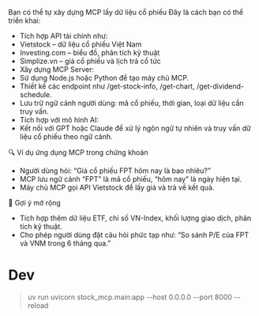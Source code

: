 Bạn có thể tự xây dựng MCP lấy dữ liệu cổ phiếu
Đây là cách bạn có thể triển khai:
- Tích hợp API tài chính như:
- Vietstock – dữ liệu cổ phiếu Việt Nam
- Investing.com – biểu đồ, phân tích kỹ thuật
- Simplize.vn – giá cổ phiếu và lịch trả cổ tức
- Xây dựng MCP Server:
- Sử dụng Node.js hoặc Python để tạo máy chủ MCP.
- Thiết kế các endpoint như /get-stock-info, /get-chart, /get-dividend-schedule.
- Lưu trữ ngữ cảnh người dùng: mã cổ phiếu, thời gian, loại dữ liệu cần truy vấn.
- Tích hợp với mô hình AI:
- Kết nối với GPT hoặc Claude để xử lý ngôn ngữ tự nhiên và truy vấn dữ liệu cổ phiếu theo ngữ cảnh.

🔍 Ví dụ ứng dụng MCP trong chứng khoán
- Người dùng hỏi: “Giá cổ phiếu FPT hôm nay là bao nhiêu?”
- MCP lưu ngữ cảnh “FPT” là mã cổ phiếu, “hôm nay” là ngày hiện tại.
- Máy chủ MCP gọi API Vietstock để lấy giá và trả về kết quả.

🚀 Gợi ý mở rộng
- Tích hợp thêm dữ liệu ETF, chỉ số VN-Index, khối lượng giao dịch, phân tích kỹ thuật.
- Cho phép người dùng đặt câu hỏi phức tạp như: “So sánh P/E của FPT và VNM trong 6 tháng qua.”


# Dev
> uv run uvicorn stock_mcp.main:app --host 0.0.0.0 --port 8000 --reload
